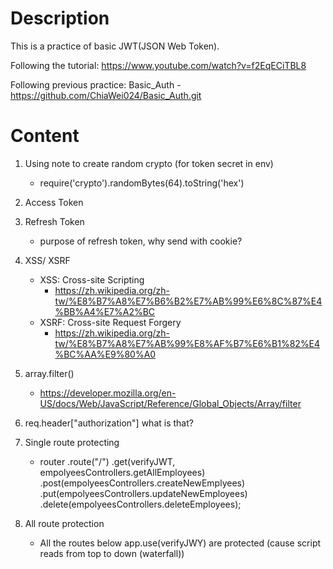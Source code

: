 # Description

This is a practice of basic JWT(JSON Web Token).

Following the tutorial: https://www.youtube.com/watch?v=f2EqECiTBL8

Following previous practice: Basic_Auth - https://github.com/ChiaWei024/Basic_Auth.git

# Content

1. Using note to create random crypto (for token secret in env)

   - require('crypto').randomBytes(64).toString('hex')

1. Access Token

1. Refresh Token

   - purpose of refresh token, why send with cookie?

1. XSS/ XSRF

   - XSS: Cross-site Scripting
     - https://zh.wikipedia.org/zh-tw/%E8%B7%A8%E7%B6%B2%E7%AB%99%E6%8C%87%E4%BB%A4%E7%A2%BC
   - XSRF: Cross-site Request Forgery
     - https://zh.wikipedia.org/zh-tw/%E8%B7%A8%E7%AB%99%E8%AF%B7%E6%B1%82%E4%BC%AA%E9%80%A0

1. array.filter()

   - https://developer.mozilla.org/en-US/docs/Web/JavaScript/Reference/Global_Objects/Array/filter

1. req.header["authorization"] what is that?

1. Single route protecting

   - router
     .route("/")
     .get(verifyJWT, empolyeesControllers.getAllEmployees)
     .post(empolyeesControllers.createNewEmplyees)
     .put(empolyeesControllers.updateNewEmployees)
     .delete(empolyeesControllers.deleteEmployees);

1. All route protection
   - All the routes below app.use(verifyJWY) are protected (cause script reads from top to down (waterfall))
